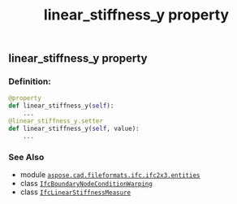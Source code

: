 ﻿---
title: linear_stiffness_y property
second_title: Aspose.CAD for Python via .NET API References
description: 
type: docs
weight: 70
url: /python-net/aspose.cad.fileformats.ifc.ifc2x3.entities/ifcboundarynodeconditionwarping/linear_stiffness_y/
is_root: false
---

## linear_stiffness_y property

### Definition:
```python
@property
def linear_stiffness_y(self):
    ...
@linear_stiffness_y.setter
def linear_stiffness_y(self, value):
    ...
```

### See Also
* module [`aspose.cad.fileformats.ifc.ifc2x3.entities`](../../)
* class [`IfcBoundaryNodeConditionWarping`](/cad/python-net/aspose.cad.fileformats.ifc.ifc2x3.entities/ifcboundarynodeconditionwarping)
* class [`IfcLinearStiffnessMeasure`](/cad/python-net/aspose.cad.fileformats.ifc.ifc2x3.types/ifclinearstiffnessmeasure)
